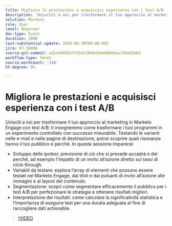 ```yaml
---
title: Migliora le prestazioni e acquisisci esperienza con i test A/B
description: 'Unisciti a noi per trasformare il tuo approccio al marketing in Marketo Engage con test A/B: ti insegneremo come trasformare i tuoi programmi in un esperimento controllato con successo misurabile. Testando le varianti nelle e-mail e nelle pagine di destinazione, potrai scoprire quali risonanze hanno il tuo pubblico e perché. In questa sessione, imparerai lo sviluppo delle ipotesi che prevede cosa accadrà e perché, ad esempio l’impatto di un invito all’azione diretto sui tassi di click-through. Le variabili da testare esplorano l’array di elementi che possono essere testati nel Marketo Engage, dai titoli e dai pulsanti di invito all’azione alle immagini e al layout del contenuto. Segmentazione Scopri come segmentare il pubblico in modo efficace per i test A/B per perfezionare le strategie e ottenere risultati migliori.  Interpretazione dei risultati come calcolare la significatività statistica e l’importanza di eseguire test per un periodo di tempo adeguato per raccogliere dati actionable.'
solution: Marketo
role: User
level: Beginner
doc-type: Event
duration: 2098
last-substantial-update: 2024-08-30T00:00:00Z
jira: KT-16008
source-git-commit: a1bc6495b21fe54c50d9a50a6904daac50a93bb6
workflow-type: tm+mt
source-wordcount: '310'
ht-degree: 0%

---
```



# Migliora le prestazioni e acquisisci esperienza con i test A/B

Unisciti a noi per trasformare il tuo approccio al marketing in Marketo Engage con test A/B: ti insegneremo come trasformare i tuoi programmi in un esperimento controllato con successo misurabile. Testando le varianti nelle e-mail e nelle pagine di destinazione, potrai scoprire quali risonanze hanno il tuo pubblico e perché. In questa sessione imparerai:

* Sviluppo delle ipotesi: previsione di ciò che si prevede accadrà e del perché, ad esempio l’impatto di un invito all’azione diretto sui tassi di click-through.
* Variabili da testare: esplora l’array di elementi che possono essere testati nel Marketo Engage, dai titoli e dai pulsanti di invito all’azione alle immagini e al layout del contenuto.
* Segmentazione: scopri come segmentare efficacemente il pubblico per i test A/B per perfezionare le strategie e ottenere risultati migliori.
* Interpretazione dei risultati: come calcolare la significatività statistica e l’importanza di eseguire test per una durata adeguata al fine di raccogliere dati actionable.

>[!VIDEO](https://video.tv.adobe.com/v/3432955/?learn=on)
